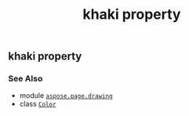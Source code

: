 ﻿---
title: khaki property
second_title: Aspose.Page for Python via .NET API References
description: 
type: docs
weight: 740
url: /python-net/aspose.page.drawing/color/khaki/
is_root: false
---

## khaki property


### See Also
* module [`aspose.page.drawing`](../../)
* class [`Color`](/page/python-net/aspose.page.drawing/color)
